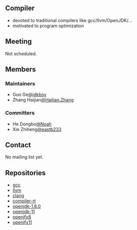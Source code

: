 ## Compiler
 - devoted to traditional compilers like gcc/llvm/OpenJDK/...
 - motivated to program optimization

## Meeting

Not scheduled.

## Members

### Maintainers
 - Guo Ge[@jdkboy](https://gitee.com/jdkboy)
 - Zhang Haijian[@Haijian.Zhang](https://gitee.com/haijianzhang)

### Committers
 - He Dongbo[@Noah](https://gitee.com/jvmboy)
 - Xie Zhiheng[@eastb233](https://gitee.com/eastb233)

## Contact

No mailing list yet.

## Repositories
 - [gcc](https://gitee.com/src-openeuler/gcc)
 - [llvm](https://gitee.com/src-openeuler/llvm)
 - [clang](https://gitee.com/src-openeuler/clang)
 - [compiler-rt](https://gitee.com/src-openeuler/compiler-rt)
 - [openjdk-1.8.0](https://gitee.com/src-openeuler/openjdk-1.8.0)
 - [openjdk-11](https:/gitee.com/src-openeuler/openjdk-11)
 - [openjfx8](https://gitee.com/src-openeuler/openjfx8)
 - [openjfx11](https://gitee.com/src-openeuler/openjfx11)

